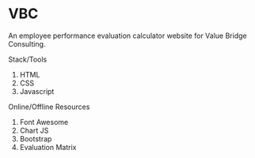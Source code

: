 # VBC

An employee performance evaluation calculator website for Value Bridge Consulting.

Stack/Tools
1. HTML
2. CSS
3. Javascript

Online/Offline Resources
1. Font Awesome
2. Chart JS
3. Bootstrap
4. Evaluation Matrix


